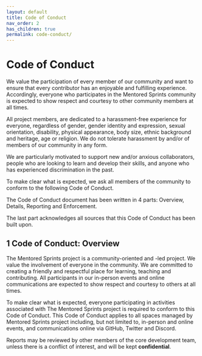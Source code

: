 ```yaml
---
layout: default
title: Code of Conduct
nav_order: 2
has_children: true
permalink: code-conduct/
---
```


# Code of Conduct 

We value the participation of every member of our community and want to ensure that every contributor has an enjoyable and fulfilling experience. Accordingly, everyone who participates in the Mentored Sprints community is expected to show respect and courtesy to other community members at all times.

All project members, are dedicated to a harassment-free experience for everyone, regardless of gender, gender identity and expression, sexual orientation, disability, physical appearance, body size, ethnic background and heritage, age or religion. We do not tolerate harassment by and/or of members of our community in any form.

We are particularly motivated to support new and/or anxious collaborators, people who are looking to learn and develop their skills, and anyone who has experienced discrimination in the past.

To make clear what is expected, we ask all members of the community to conform to the following Code of Conduct.

The Code of Conduct document has been written in 4 parts: Overview, Details, Reporting and Enforcement.

The last part acknowledges all sources that this Code of Conduct has been built upon.

## 1 Code of Conduct: Overview

The Mentored Sprints project is a community-oriented and -led project. We value the involvement of everyone in the community. We are committed to creating a friendly and respectful place for learning, teaching and contributing. All participants in our in-person events and online communications are expected to show respect and courtesy to others at all times.

To make clear what is expected, everyone participating in activities associated with The Mentored Sprints project is required to conform to this Code of Conduct. This Code of Conduct applies to all spaces managed by Mentored Sprints project including, but not limited to, in-person and online events, and communications online via GitHub, Twitter and Discord.

Reports may be reviewed by other members of the core development team, unless there is a conflict of interest, and will be kept **confidential**.